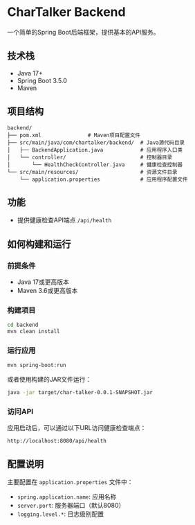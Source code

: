 # CharTalker Backend

一个简单的Spring Boot后端框架，提供基本的API服务。

## 技术栈
- Java 17+
- Spring Boot 3.5.0
- Maven

## 项目结构
```
backend/
├── pom.xml               # Maven项目配置文件
├── src/main/java/com/chartalker/backend/  # Java源代码目录
│   ├── BackendApplication.java            # 应用程序入口类
│   └── controller/                        # 控制器目录
│       └── HealthCheckController.java     # 健康检查控制器
└── src/main/resources/                    # 资源文件目录
    └── application.properties             # 应用程序配置文件
```

## 功能
- 提供健康检查API端点 `/api/health`

## 如何构建和运行

### 前提条件
- Java 17或更高版本
- Maven 3.6或更高版本

### 构建项目
```bash
cd backend
mvn clean install
```

### 运行应用
```bash
mvn spring-boot:run
```

或者使用构建的JAR文件运行：
```bash
java -jar target/char-talker-0.0.1-SNAPSHOT.jar
```

### 访问API
应用启动后，可以通过以下URL访问健康检查端点：
```
http://localhost:8080/api/health
```

## 配置说明
主要配置在 `application.properties` 文件中：
- `spring.application.name`: 应用名称
- `server.port`: 服务器端口（默认8080）
- `logging.level.*`: 日志级别配置